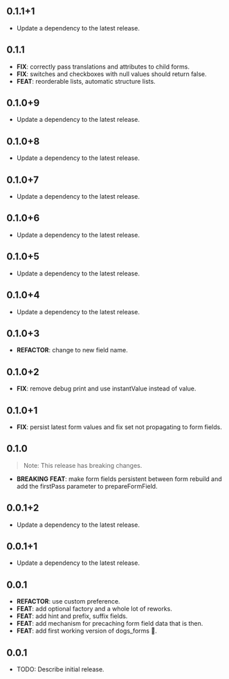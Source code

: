 ## 0.1.1+1

 - Update a dependency to the latest release.

## 0.1.1

 - **FIX**: correctly pass translations and attributes to child forms.
 - **FIX**: switches and checkboxes with null values should return false.
 - **FEAT**: reorderable lists, automatic structure lists.

## 0.1.0+9

 - Update a dependency to the latest release.

## 0.1.0+8

 - Update a dependency to the latest release.

## 0.1.0+7

 - Update a dependency to the latest release.

## 0.1.0+6

 - Update a dependency to the latest release.

## 0.1.0+5

 - Update a dependency to the latest release.

## 0.1.0+4

 - Update a dependency to the latest release.

## 0.1.0+3

 - **REFACTOR**: change to new field name.

## 0.1.0+2

 - **FIX**: remove debug print and use instantValue instead of value.

## 0.1.0+1

 - **FIX**: persist latest form values and fix set not propagating to form fields.

## 0.1.0

> Note: This release has breaking changes.

 - **BREAKING** **FEAT**: make form fields persistent between form rebuild and add the firstPass parameter to prepareFormField.

## 0.0.1+2

 - Update a dependency to the latest release.

## 0.0.1+1

 - Update a dependency to the latest release.

## 0.0.1

 - **REFACTOR**: use custom preference.
 - **FEAT**: add optional factory and a whole lot of reworks.
 - **FEAT**: add hint and prefix, suffix fields.
 - **FEAT**: add mechanism for precaching form field data that is then.
 - **FEAT**: add first working version of dogs_forms 🎉.

## 0.0.1

* TODO: Describe initial release.
